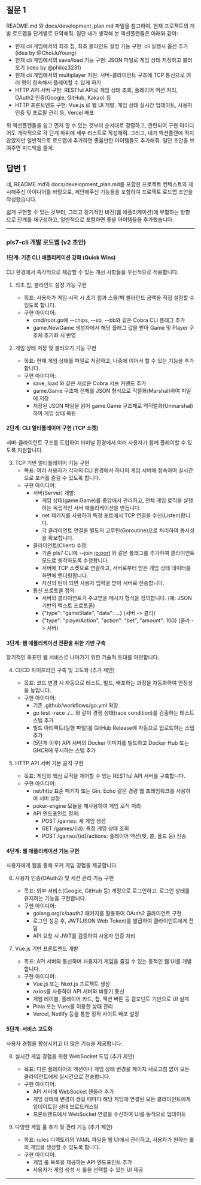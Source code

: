 ## 질문 1

README.md 와 docs/development_plan.md 파일을 참고하여, 현재 프로젝트의 개발 로드맵을 단계별로 요약해줘. 일단 내가 생각해 본 액션플랜들은 아래와 같아:

- 현재 cli 게임에서의 최초 칩, 최초 블라인드 설정 기능 구현: cli 실행시 옵션 추가 (idea by @ChoiJuYoung)
- 현재 cli 게임에서의 save/load 기능 구현: JSON 파일로 게임 상태 저장하고 불러오기 (idea by @philoz3231)
- 현재 cli 게임에서의 multiplayer 지원: 서버-클라이언트 구조에 TCP 통신으로 여러 명이 접속해서 플레이할 수 있게 하기
- HTTP API 서버 구현: RESTful API로 게임 상태 조회, 플레이어 액션 처리, OAuth2 인증(Google, GitHub, Kakao) 등
- HTTP 프론트엔드 구현: Vue.js 로 웹 UI 개발, 게임 상태 실시간 업데이트, 사용자 인증 및 프로필 관리 등, Vercel 배포

위 액션플랜들을 쉽고 먼저 할 수 있는 것부터 순서대로 정렬하고, 관련되어 구현 아이디어도 개략적으로 각 단계 하위에 세부 리스트로 작성해줘. 그리고, 내가 액션플랜에 적지 않았지만 일반적으로 로드맵에 추가하면 좋읆만한 아이템들도 추가해줘. 일단 초안을 보여주면 피드백을 줄게.

## 답변 1

네, README.md와 docs/development_plan.md를 포함한 프로젝트 컨텍스트와 제시해주신 아이디어를 바탕으로, 제안해주신 기능들을 포함하여 프로젝트 로드맵 초안을 작성했습니다.

쉽게 구현할 수 있는 것부터, 그리고 장기적인 비전(웹 애플리케이션)에 부합하는 방향으로 단계를 재구성하고, 일반적으로 포함하면 좋을 아이템들을 추가했습니다.

---

### pls7-cli 개발 로드맵 (v2 초안)

#### 1단계: 기존 CLI 애플리케이션 강화 (Quick Wins)

CLI 환경에서 즉각적으로 체감할 수 있는 개선 사항들을 우선적으로 적용합니다.

1. 최초 칩, 블라인드 설정 기능 구현
    * 목표: 사용자가 게임 시작 시 초기 칩과 스몰/빅 블라인드 금액을 직접 설정할 수 있도록 합니다.
    * 구현 아이디어:
        * cmd/root.go에 --chips, --sb, --bb와 같은 Cobra CLI 플래그 추가
        * game.NewGame 생성자에서 해당 플래그 값을 받아 Game 및 Player 구조체 초기화 시 반영

2. 게임 상태 저장 및 불러오기 기능 구현
    * 목표: 현재 게임 상태를 파일로 저장하고, 나중에 이어서 할 수 있는 기능을 추가합니다.
    * 구현 아이디어:
        * save, load 와 같은 새로운 Cobra 서브 커맨드 추가
        * game.Game 구조체 전체를 JSON 형식으로 직렬화(Marshal)하여 파일에 저장
        * 저장된 JSON 파일을 읽어 game.Game 구조체로 역직렬화(Unmarshal)하여 게임 상태 복원

#### 2단계: CLI 멀티플레이어 구현 (TCP 소켓)

서버-클라이언트 구조를 도입하여 터미널 환경에서 여러 사용자가 함께 플레이할 수 있도록 지원합니다.

3. TCP 기반 멀티플레이어 기능 구현
    * 목표: 여러 사용자가 각자의 CLI 환경에서 하나의 게임 서버에 접속하여 실시간으로 포커를 즐길 수 있도록 합니다.
    * 구현 아이디어:
        * 서버(Server) 개발:
            * 게임 상태(game.Game)를 중앙에서 관리하고, 전체 게임 로직을 실행하는 독립적인 서버 애플리케이션을 만듭니다.
            * net 패키지를 사용하여 특정 포트에서 TCP 연결을 수신(Listen)합니다.
            * 각 클라이언트 연결을 별도의 고루틴(Goroutine)으로 처리하여 동시성을 확보합니다.
        * 클라이언트(Client) 수정:
            * 기존 pls7 CLI에 --join <ip:port> 와 같은 플래그를 추가하여 클라이언트 모드로 동작하도록 수정합니다.
            * 서버에 TCP 소켓으로 연결하고, 서버로부터 받은 게임 상태 데이터를 화면에 렌더링합니다.
            * 자신의 턴이 되면 사용자 입력을 받아 서버로 전송합니다.
        * 통신 프로토콜 정의:
            * 서버와 클라이언트가 주고받을 메시지 형식을 정의합니다. (예: JSON 기반의 텍스트 프로토콜)
            * {"type": "gameState", "data": ...} (서버 -> 클라)
            * {"type": "playerAction", "action": "bet", "amount": 100} (클라 -> 서버)

#### 3단계: 웹 애플리케이션 전환을 위한 기반 구축

장기적인 목표인 웹 서비스로 나아가기 위한 기술적 토대를 마련합니다.

4. CI/CD 파이프라인 구축 및 고도화 (추가 제안)
    * 목표: 코드 변경 시 자동으로 테스트, 빌드, 배포하는 과정을 자동화하여 안정성을 높입니다.
    * 구현 아이디어:
        * 기존 .github/workflows/go.yml 확장
        * go test -race ./... 와 같이 경쟁 상태(race condition)를 검출하는 테스트 스텝 추가
        * 빌드 아티팩트(실행 파일)를 GitHub Release에 자동으로 업로드하는 스텝 추가
        * (5단계 이후) API 서버의 Docker 이미지를 빌드하고 Docker Hub 또는 GHCR에 푸시하는 스텝 추가

5. HTTP API 서버 기본 골격 구현
    * 목표: 게임의 핵심 로직을 제어할 수 있는 RESTful API 서버를 구축합니다.
    * 구현 아이디어:
        * net/http 표준 패키지 또는 Gin, Echo 같은 경량 웹 프레임워크를 사용하여 서버 설정
        * poker-engine 모듈을 재사용하여 게임 로직 처리
        * API 엔드포인트 정의:
            * POST /games: 새 게임 생성
            * GET /games/{id}: 특정 게임 상태 조회
            * POST /games/{id}/actions: 플레이어 액션(벳, 콜, 폴드 등) 전송

#### 4단계: 웹 애플리케이션 기능 구현

사용자에게 웹을 통해 포커 게임 경험을 제공합니다.

6. 사용자 인증(OAuth2) 및 세션 관리 기능 구현
    * 목표: 외부 서비스(Google, GitHub 등) 계정으로 로그인하고, 로그인 상태를 유지하는 기능을 구현합니다.
    * 구현 아이디어:
        * golang.org/x/oauth2 패키지를 활용하여 OAuth2 클라이언트 구현
        * 로그인 성공 후, JWT(JSON Web Token)를 발급하여 클라이언트에게 전달
        * API 요청 시 JWT를 검증하여 사용자 인증 처리

7. Vue.js 기반 프론트엔드 개발
    * 목표: API 서버와 통신하며 사용자가 게임을 즐길 수 있는 동적인 웹 UI를 개발합니다.
    * 구현 아이디어:
        * Vue.js 또는 Nuxt.js 프로젝트 생성
        * axios를 사용하여 API 서버와 비동기 통신
        * 게임 테이블, 플레이어 카드, 칩, 액션 버튼 등 컴포넌트 기반으로 UI 설계
        * Pinia 또는 Vuex를 이용한 상태 관리
        * Vercel, Netlify 등을 통한 정적 사이트 배포 설정

#### 5단계: 서비스 고도화

사용자 경험을 향상시키고 더 많은 기능을 제공합니다.

8. 실시간 게임 경험을 위한 WebSocket 도입 (추가 제안)
    * 목표: 다른 플레이어의 액션이나 게임 상태 변경을 페이지 새로고침 없이 모든 클라이언트에게 실시간으로 전송합니다.
    * 구현 아이디어:
        * API 서버에 WebSocket 핸들러 추가
        * 게임 상태에 변경이 생길 때마다 해당 게임에 연결된 모든 클라이언트에게 업데이트된 상태 브로드캐스팅
        * 프론트엔드에서 WebSocket 연결을 수신하여 UI를 동적으로 업데이트

9. 다양한 게임 룰 추가 및 관리 기능 (추가 제안)
    * 목표: rules 디렉토리의 YAML 파일을 웹 UI에서 관리하고, 사용자가 원하는 룰의 게임을 생성할 수 있도록 합니다.
    * 구현 아이디어:
        * 게임 룰 목록을 제공하는 API 엔드포인트 추가
        * 사용자가 게임 생성 시 룰을 선택할 수 있는 UI 제공

---
